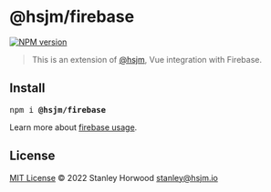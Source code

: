 # @hsjm/firebase

[![NPM version](https://img.shields.io/npm/v/@hsjm/firebase?color=a1b858)](https://www.npmjs.com/package/@hsjm/firebase)

> This is an extension of [@hsjm](https://github.com/hsjm-io/hsjm), Vue integration with Firebase.

## Install

<pre class='language-bash'>
npm i <b>@hsjm/firebase</b>
</pre>

Learn more about [firebase usage](https://docs.hsjm.io/guide/firebase).

## License

[MIT License](https://github.com/hsjm-io/hsjm/blob/master/LICENSE) © 2022 Stanley Horwood <stanley@hsjm.io>
  